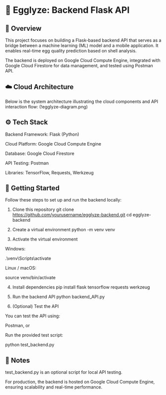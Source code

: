 # 🥚 Egglyze: Backend Flask API

## 🧠 Overview

This project focuses on building a Flask-based backend API that serves as a bridge between a machine learning (ML) model and a mobile application.
It enables real-time egg quality prediction based on shell analysis.

The backend is deployed on Google Cloud Compute Engine, integrated with Google Cloud Firestore for data management, and tested using Postman API.

## ☁️ Cloud Architecture

Below is the system architecture illustrating the cloud components and API interaction flow:
(!egglyze-diagram.png)

## ⚙️ Tech Stack

Backend Framework: Flask (Python)

Cloud Platform: Google Cloud Compute Engine

Database: Google Cloud Firestore

API Testing: Postman

Libraries: TensorFlow, Requests, Werkzeug

## 🚀 Getting Started

Follow these steps to set up and run the backend locally:

1. Clone this repository
git clone https://github.com/yourusername/egglyze-backend.git
cd egglyze-backend

2. Create a virtual environment
python -m venv venv

3. Activate the virtual environment

Windows:

.\venv\Scripts\activate


Linux / macOS:

source venv/bin/activate

4. Install dependencies
pip install flask tensorflow requests werkzeug

5. Run the backend API
python backend_API.py

6. (Optional) Test the API

You can test the API using:

Postman, or

Run the provided test script:

python test_backend.py

## 🧩 Notes

test_backend.py is an optional script for local API testing.

For production, the backend is hosted on Google Cloud Compute Engine, ensuring scalability and real-time performance.
